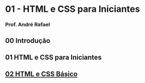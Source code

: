 # 01 - HTML e CSS para Iniciantes

### Prof. André Rafael

## 00 Introdução

## 01 HTML e CSS para Iniciantes

## [02 HTML e CSS Básico]()